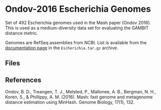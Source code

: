 # Ondov-2016 Escherichia Genomes

Set of 492 Escherichia genomes used in the Mash paper (Ondov 2016). This is used as a
medium-diversity data set for evaluating the GAMBIT distance metric.

Genomes are RefSeq assemblies from NCBI. List is available from the
[documentation page](https://mash.readthedocs.io/en/latest/data.html) in the `Escherichia.tar.gz`
archive.



## Files


## References

Ondov, B. D., Treangen, T. J., Melsted, P., Mallonee, A. B., Bergman, N. H., Koren, S., & Phillippy, A. M. (2016). Mash: fast genome and metagenome distance estimation using MinHash. Genome Biology, 17(1), 132.
